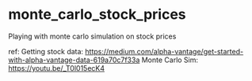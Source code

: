 # monte_carlo_stock_prices
Playing with monte carlo simulation on stock prices

ref:
Getting stock data: https://medium.com/alpha-vantage/get-started-with-alpha-vantage-data-619a70c7f33a
Monte Carlo Sim: https://youtu.be/_T0l015ecK4
